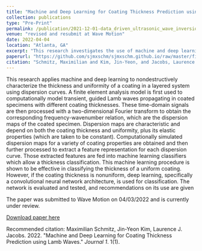 ```yaml
---
title: "Machine and Deep Learning for Coating Thickness Prediction using Lamb Waves"
collection: publications
type: "Pre-Print"
permalink: /publication/2021-12-01-data_driven_ultrasonic_wave_inversion.md
venue: "revised and resubmit at Wave Motion"
date: 2022-04-04
location: "Atlanta, GA"
excerpt: "This research investigates the use of machine and deep learning methods for wave inversion in nondestructive evaluation."
paperurl: "https://github.com/sjmxschm/sjmxschm.github.io/raw/master/files/Machine_Learning_Inv_Max_Schmitz_Paper_Preprint_online.pdf"
citation: "Schmitz, Maximilian and Kim, Jin-Yeon, and Jacobs, Laurence J.. (2022). &quot;Machine and Deep Learning for Coating Thickness Prediction using Lamb Waves.&quot; <i>SSRN</i>. 1(1)."
---
```


This research applies machine and deep learning to nondestructively characterize the thickness and uniformity of a coating in a layered system using dispersion curves. A finite element analysis model is first used to computationally model transient, guided Lamb waves propagating in coated specimens with different coating thicknesses. These time-domain signals are then processed with a two-dimensional Fourier transform to obtain the corresponding frequency-wavenumber relation, which are the dispersion maps of the coated specimen. Dispersion maps are characteristic and depend on both the coating thickness and uniformity, plus its elastic properties (which are taken to be constant). Computationally simulated dispersion maps for a variety of coating properties are obtained and then further processed to extract a feature representation for each dispersion curve. Those extracted features are fed into machine learning classifiers which allow a thickness classification. This machine learning procedure is shown to be effective in classifying the thickness of a uniform coating. However, if the coating thickness is nonuniform, deep learning, specifically a convolutional neural network architecture, is used for classification. The network is evaluated and tested, and recommendations on its use are given

The paper was submitted to Wave Motion on 04/03/2022 and is currently under review.

[Download paper here](https://github.com/sjmxschm/sjmxschm.github.io/raw/master/files/Machine_Learning_Inv_Max_Schmitz_Paper_Preprint_online.pdf)

Recommended citation: Maximilian Schmitz, Jin-Yeon Kim, Laurence J. Jacobs. 2022. "Machine and Deep Learning for Coating Thickness Prediction using Lamb Waves." <i>Journal 1</i>. 1(1).
